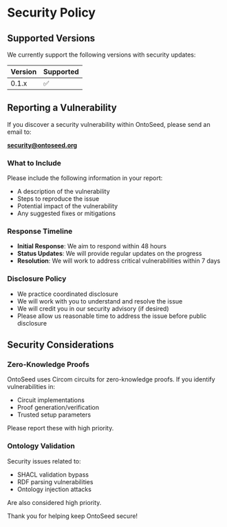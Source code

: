 # Security Policy

## Supported Versions

We currently support the following versions with security updates:

| Version | Supported          |
| ------- | ------------------ |
| 0.1.x   | :white_check_mark: |

## Reporting a Vulnerability

If you discover a security vulnerability within OntoSeed, please send an email to:

**security@ontoseed.org**

### What to Include

Please include the following information in your report:

- A description of the vulnerability
- Steps to reproduce the issue
- Potential impact of the vulnerability
- Any suggested fixes or mitigations

### Response Timeline

- **Initial Response**: We aim to respond within 48 hours
- **Status Updates**: We will provide regular updates on the progress
- **Resolution**: We will work to address critical vulnerabilities within 7 days

### Disclosure Policy

- We practice coordinated disclosure
- We will work with you to understand and resolve the issue
- We will credit you in our security advisory (if desired)
- Please allow us reasonable time to address the issue before public disclosure

## Security Considerations

### Zero-Knowledge Proofs

OntoSeed uses Circom circuits for zero-knowledge proofs. If you identify vulnerabilities in:

- Circuit implementations
- Proof generation/verification
- Trusted setup parameters

Please report these with high priority.

### Ontology Validation

Security issues related to:

- SHACL validation bypass
- RDF parsing vulnerabilities
- Ontology injection attacks

Are also considered high priority.

Thank you for helping keep OntoSeed secure!
